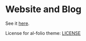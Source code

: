 # Website and Blog

See it [here](https://tedbjurlin.github.io).

License for al-folio theme: [LICENSE](LICENSES/LICENSE-THEME.md)